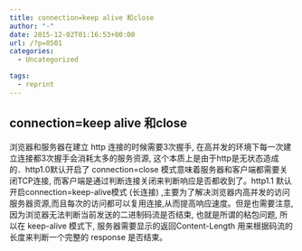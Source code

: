 ```yaml
---
title: connection=keep alive 和close
author: "-"
date: 2015-12-02T01:16:53+00:00
url: /?p=8501
categories:
  - Uncategorized

tags:
  - reprint
---
```

## connection=keep alive 和close
浏览器和服务器在建立 http 连接的时候需要3次握手, 在高并发的环境下每一次建立连接都3次握手会消耗太多的服务资源, 这个本质上是由于http是无状态造成的．http1.0默认开启了 connection=close 模式意味着服务器和客户端都需要关闭TCP连接, 而客户端是通过判断连接关闭来判断响应是否都收到了。http1.1 默认开启connection=keep-alive模式 (长连接) ,主要为了解决浏览器内高并发的访问服务器资源,而且每次的访问都可以复用连接,从而提高响应速度。但是也需要注意,因为浏览器无法判断当前发送的二进制码流是否结束, 也就是所谓的粘包问题, 所以在 keep-alive 模式下, 服务器需要显示的返回Content-Length 用来根据码流的长度来判断一个完整的 response 是否结束。